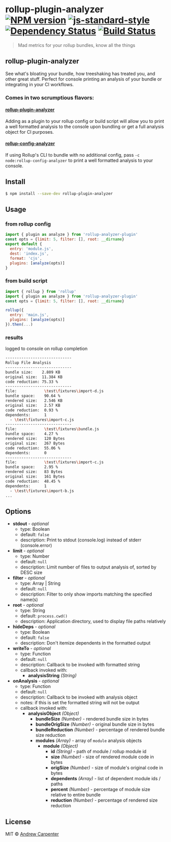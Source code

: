# rollup-plugin-analyzer [![NPM version](https://badge.fury.io/js/rollup-plugin-analyzer.svg)](https://npmjs.org/package/rollup-plugin-analyzer)   [![js-standard-style](https://img.shields.io/badge/code%20style-standard-brightgreen.svg?style=flat)](https://github.com/feross/standard)   [![Dependency Status](https://dependencyci.com/github/doesdev/rollup-plugin-analyzer/badge)](https://dependencyci.com/github/doesdev/rollup-plugin-analyzer)   [![Build Status](https://travis-ci.com/doesdev/rollup-plugin-analyzer.svg)](https://travis-ci.com/doesdev/rollup-plugin-analyzer)  

> Mad metrics for your rollup bundles, know all the things

## rollup-plugin-analyzer

See what's bloating your bundle, how treeshaking has treated you, and other
great stuff. Perfect for console printing an analysis of your bundle or
integrating in your CI workflows.

### Comes in two scrumptious flavors:

#### [rollup-plugin-analyzer](https://github.com/doesdev/rollup-plugin-analyzer)
Adding as a plugin to your rollup config or build script will allow you to
print a well formatted analysis to the console upon bundling or get a full
analysis object for CI purposes.

#### [rollup-config-analyzer](https://github.com/doesdev/rollup-config-analyzer)
If using Rollup's CLI to bundle with no additional config, pass
`-c node:rollup-config-analyzer` to print a well formatted analysis to your console.

## Install

```sh
$ npm install --save-dev rollup-plugin-analyzer
```

## Usage

### from rollup config
```js
import { plugin as analyze } from 'rollup-analyzer-plugin'
const opts = {limit: 5, filter: [], root: __dirname}
export default {
  entry: 'module.js',
  dest: 'index.js',
  format: 'cjs',
  plugins: [analyze(opts)]
}
```

### from build script
```js
import { rollup } from 'rollup'
import { plugin as analyze } from 'rollup-analyzer-plugin'
const opts = {limit: 5, filter: [], root: __dirname}

rollup({
  entry: 'main.js',
  plugins: [analyze(opts)]
}).then(...)
```

### results
logged to console on rollup completion
```sh
-----------------------------
Rollup File Analysis
-----------------------------
bundle size:    2.809 KB
original size:  11.384 KB
code reduction: 75.33 %
-----------------------------
file:            \test\fixtures\import-d.js
bundle space:    90.64 %
rendered size:   2.546 KB
original size:   2.57 KB
code reduction:  0.93 %
dependents:      1
  - \test\fixtures\import-c.js
-----------------------------
file:            \test\fixtures\bundle.js
bundle space:    4.27 %
rendered size:   120 Bytes
original size:   267 Bytes
code reduction:  55.06 %
dependents:      0
-----------------------------
file:            \test\fixtures\import-c.js
bundle space:    2.95 %
rendered size:   83 Bytes
original size:   161 Bytes
code reduction:  48.45 %
dependents:      1
  - \test\fixtures\import-b.js
...
```

## Options

- **stdout** - *optional*
  - type: Boolean
  - default: `false`
  - description: Print to stdout (console.log) instead of stderr (console.error)
- **limit** - *optional*
  - type: Number
  - default: `null`
  - description: Limit number of files to output analysis of, sorted by DESC size
- **filter** - *optional*
  - type: Array | String
  - default: `null`
  - description: Filter to only show imports matching the specified name(s)
- **root** - *optional*
  - type: String
  - default: `process.cwd()`
  - description: Application directory, used to display file paths relatively
- **hideDeps** - *optional*
  - type: Boolean
  - default: `false`
  - description: Don't itemize dependents in the formatted output
- **writeTo** - *optional*
  - type: Function
  - default: `null`
  - description: Callback to be invoked with formatted string
  - callback invoked with:
    - **analysisString** *(String)*
- **onAnalysis** - *optional*
  - type: Function
  - default: `null`
  - description: Callback to be invoked with analysis object
  - notes: if this is set the formatted string will not be output
  - callback invoked with:
    - **analysisObject** *(Object)*
      - **bundleSize** *(Number)* - rendered bundle size in bytes
      - **bundleOrigSize** *(Number)* - original bundle size in bytes
      - **bundleReduction** *(Number)* - percentage of rendered bundle size reduction
      - **modules** *(Array)* - array of `module` analysis objects
        - **module** *(Object)*
          - **id** *(String)* - path of module / rollup module id
          - **size** *(Number)* - size of rendered module code in bytes
          - **origSize** *(Number)* - size of module's original code in bytes
          - **dependents** *(Array)* - list of dependent module ids / paths
          - **percent** *(Number)* - percentage of module size relative to entire bundle
          - **reduction** *(Number)* - percentage of rendered size reduction


## License

MIT © [Andrew Carpenter](https://github.com/doesdev)
